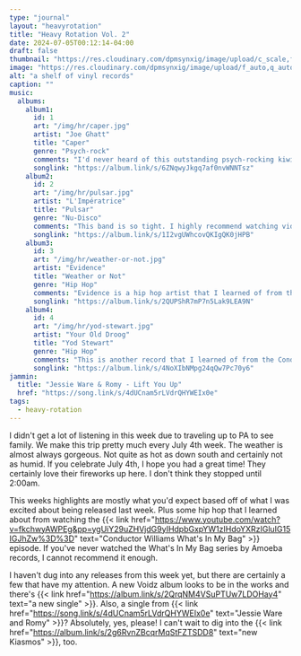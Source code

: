 ```yaml
---
type: "journal"
layout: "heavyrotation"
title: "Heavy Rotation Vol. 2"
date: 2024-07-05T00:12:14-04:00
draft: false
thumbnail: "https://res.cloudinary.com/dpmsynxig/image/upload/c_scale,f_auto,q_auto:good,w_740/v1719681794/2024%20Posts/heavy-rotation/untitled-1.jpg"
image: "https://res.cloudinary.com/dpmsynxig/image/upload/f_auto,q_auto:good/v1719681794/2024%20Posts/heavy-rotation/untitled-1.jpg"
alt: "a shelf of vinyl records"
caption: ""
music:
  albums:
    album1:
      id: 1
      art: "/img/hr/caper.jpg"
      artist: "Joe Ghatt"
      title: "Caper"
      genre: "Psych-rock"
      comments: "I'd never heard of this outstanding psych-rocking kiwi before, but I am hooked. I've had Ghatt's single Always Remember on my Discovery 2024 playlist for a while now, and I'm not sure when the full album came out, but, I've been jamming it over and over the last few days. I just really love the overall sound, and his vocal style. He really nails that 60s/70s psych sound, but at the same time making it his own. Also there's a lot of flute playing on this record, and I love all things with the flute. Not sure why, but I pretty much dig anything with a flute. Check out Cal Tjader's song Aquarius, or Sven Libaek's Inner Space. Heck, The Beastie Boys' Flute Loop! Yeah, the flute kicks ass."
      songlink: "https://album.link/s/6ZNqwyJkgq7af0nvWNNTsz"
    album2:
      id: 2
      art: "/img/hr/pulsar.jpg"
      artist: "L'Impératrice"
      title: "Pulsar"
      genre: "Nu-Disco"
      comments: "This band is so tight. I highly recommend watching videos of them playing live to see what I mean. They sound so, so clean. If Daft Punk had a full band during the Discovery era, this is what it would sound like. It's like live French House music done better than anyone else as far as I know. It's apparently called Nu-Disco and that makes sense."
      songlink: "https://album.link/s/1I2vgUWhcovQKIgQK0jHPB"
    album3:
      id: 3
      art: "/img/hr/weather-or-not.jpg"
      artist: "Evidence"
      title: "Weather or Not"
      genre: "Hip Hop"
      comments: "Evidence is a hip hop artist that I learned of from the very recent Conductor Williams' What's In My Bag episode. At least, I don't think I knew of him. I just learned he's one-third of Dilated Peoples, so maybe! Either way, I will be digging into more of his solo work. Weather Or Not is 100% pure boom-bappin' hip-hop, and if that's your jam, then you will love this expertly produced record."
      songlink: "https://album.link/s/2QUPShR7mP7n5Lak9LEA9N"
    album4:
      id: 4
      art: "/img/hr/yod-stewart.jpg"
      artist: "Your Old Droog"
      title: "Yod Stewart"
      genre: "Hip Hop"
      comments: "This is another record that I learned of from the Conductor William's What's In My Bag episode. I don't know if this is a great comparison but Your Old Droog's voice, style and music production reminds me a lot of MF DOOM, but not in a copy-cat sort of way. Kinda like Ghost Face, too. On this album at least. Underground hip-hop at it's best."
      songlink: "https://album.link/s/4NoXIbNMpg24qQw7Pc70y6"
jammin:
  title: "Jessie Ware & Romy - Lift You Up"
  href: "https://song.link/s/4dUCnam5rLVdrQHYWEIx0e"
tags:
  - heavy-rotation
---
```


I didn't get a lot of listening in this week due to traveling up to PA to see family. We make this trip pretty much every July 4th week. The weather is almost always gorgeous. Not quite as hot as down south and certainly not as humid. If you celebrate July 4th, I hope you had a great time! They certainly love their fireworks up here. I don't think they stopped until 2:00am.

This weeks highlights are mostly what you'd expect based off of what I was excited about being released last week. Plus some hip hop that I learned about from watching the {{< link href="https://www.youtube.com/watch?v=fkchwyAWPEg&pp=ygUiY29uZHVjdG9yIHdpbGxpYW1zIHdoYXRzIGluIG15IGJhZw%3D%3D" text="Conductor Williams What's In My Bag" >}} episode. If you've never watched the What's In My Bag series by Amoeba records, I cannot recommend it enough.

I haven't dug into any releases from this week yet, but there are certainly a few that have my attention. A new Voidz album looks to be in the works and there's {{< link href="https://album.link/s/2QrqNM4VSuPTUw7LDOHay4" text="a new single" >}}. Also, a single from {{< link href="https://song.link/s/4dUCnam5rLVdrQHYWEIx0e" text="Jessie Ware and Romy" >}}? Absolutely, yes, please! I can't wait to dig into the {{< link href="https://album.link/s/2g6RvnZBcqrMqStFZTSDD8" text="new Kiasmos" >}}, too.
